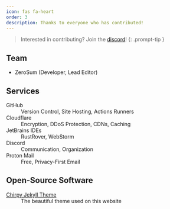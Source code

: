 ```yaml
---
icon: fas fa-heart
order: 3
description: Thanks to everyone who has contributed!
---
```


> Interested in contributing? Join the
> <a rel="noopener" target="_blank" href="https://discord.gg/arxQMYAS5K">discord</a>!
{: .prompt-tip }

## Team

- ZeroSum (Developer, Lead Editor)


## Services

<dl>
<dt>GitHub</dt>
<dd>Version Control, Site Hosting, Actions Runners</dd>

<dt>Cloudflare</dt>
<dd>Encryption, DDoS Protection, CDNs, Caching</dd>

<dt>JetBrains IDEs</dt>
<dd>RustRover, WebStorm</dd>

<dt>Discord</dt>
<dd>Communication, Organization</dd>

<dt>Proton Mail</dt>
<dd>Free, Privacy-First Email</dd>
</dl>

## Open-Source Software

<dl>
<dt><a rel="noopener" target="_blank" href="https://github.com/cotes2020/jekyll-theme-chirpy#readme">Chirpy Jekyll Theme</a></dt>
<dd>The beautiful theme used on this website</dd>
</dl>

